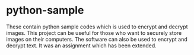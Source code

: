 # python-sample
These contain python sample codes which is used to encrypt and decrypt images.
This project can be useful for those who want to securely store images on their computers.
The software can also be used to encrypt and decrypt text.
It was an assignment which has been extended.
